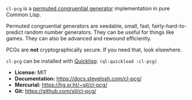 `cl-pcg` is a [permuted congruential generator][pcg] implementation in pure
Common Lisp.

Permuted congruential generators are seedable, small, fast,
fairly-hard-to-predict random number generators.  They can be useful for things
like games.  They can also be advanced and rewound efficiently.

PCGs are **not** cryptographically secure.  If you need that, look elsewhere.

`cl-pcg` can be installed with [Quicklisp][]: `(ql:quickload :cl-pcg)`

[pcg]: http://www.pcg-random.org/

* **License:** MIT
* **Documentation:** <https://docs.stevelosh.com/cl-pcg/>
* **Mercurial:** <https://hg.sr.ht/~sjl/cl-pcg/>
* **Git:** <https://github.com/sjl/cl-pcg/>

[quicklisp]: https://quicklisp.org/
